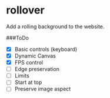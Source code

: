 # rollover

Add a rolling background to the website.

###ToDo

- [x] Basic controls (keyboard)
- [x] Dynamic Canvas
- [x] FPS control
- [ ] Edge preservation
- [ ] Limits
- [ ] Start at top
- [ ] Preserve image aspect
